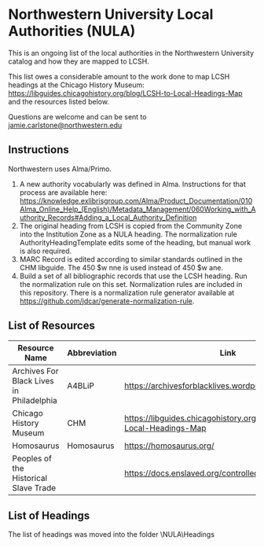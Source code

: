 # Northwestern University Local Authorities (NULA)

This is an ongoing list of the local authorities in the Northwestern University catalog and how they are mapped to LCSH.

This list owes a considerable amount to the work done to map LCSH headings at the Chicago History Museum: https://libguides.chicagohistory.org/blog/LCSH-to-Local-Headings-Map and the resources listed below. 

Questions are welcome and can be sent to jamie.carlstone@northwestern.edu

## Instructions
Northwestern uses Alma/Primo. 
1. A new authority vocabularly was defined in Alma. Instructions for that process are available here: https://knowledge.exlibrisgroup.com/Alma/Product_Documentation/010Alma_Online_Help_(English)/Metadata_Management/060Working_with_Authority_Records#Adding_a_Local_Authority_Definition 
2. The original heading from LCSH is copied from the Community Zone into the Institution Zone as a NULA heading. The normalization rule AuthorityHeadingTemplate edits some of the heading, but manual work is also required.
3. MARC Record is edited according to similar standards outlined in the CHM libguide. The 450 $w nne is used instead of 450 $w ane.
4. Build a set of all bibliographic records that use the LCSH heading. Run the normalization rule on this set. Normalization rules are included in this repository. There is a normalization rule generator available at https://github.com/jdcar/generate-normalization-rule. 
 
## List of Resources
| Resource Name | Abbreviation | Link |
| ------ | ----- | ------ |
| Archives For Black Lives in Philadelphia | A4BLiP | https://archivesforblacklives.wordpress.com/resources/
| Chicago History Museum | CHM | https://libguides.chicagohistory.org/blog/LCSH-to-Local-Headings-Map
| Homosaurus | Homosaurus | https://homosaurus.org/
| Peoples of the Historical Slave Trade | | https://docs.enslaved.org/controlledVocabulary/ | 

 
## List of Headings
The list of headings was moved into the folder \NULA\Headings